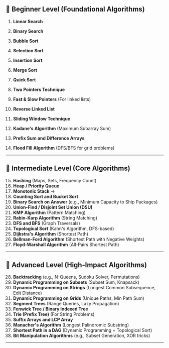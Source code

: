 ## 🎯 Beginner Level (Foundational Algorithms)

1. **Linear Search**
2. **Binary Search**
3. **Bubble Sort**
4. **Selection Sort**
5. **Insertion Sort**
6. **Merge Sort**
7. **Quick Sort**

8. **Two Pointers Technique**
9. **Fast & Slow Pointers** (For linked lists)
10. **Reverse Linked List**
11. **Sliding Window Technique**
12. **Kadane's Algorithm** (Maximum Subarray Sum)
13. **Prefix Sum and Difference Arrays**
14. **Flood Fill Algorithm** (DFS/BFS for grid problems)

---
## 🚀 Intermediate Level (Core Algorithms)

15. **Hashing** (Maps, Sets, Frequency Count)
16. **Heap / Priority Queue**
17. **Monotonic Stack** ->
18. **Counting Sort and Bucket Sort**
19. **Binary Search on Answer** (e.g., Minimum Capacity to Ship Packages)
20. **Union-Find / Disjoint Set Union (DSU)**
21. **KMP Algorithm** (Pattern Matching)
22. **Rabin-Karp Algorithm** (String Matching)
23. **DFS and BFS** (Graph Traversals)
24. **Topological Sort** (Kahn's Algorithm, DFS-based)
25. **Dijkstra's Algorithm** (Shortest Path)
26. **Bellman-Ford Algorithm** (Shortest Path with Negative Weights)
27. **Floyd-Warshall Algorithm** (All-Pairs Shortest Path)

---
## 🤯 Advanced Level (High-Impact Algorithms)

28. **Backtracking** (e.g., N-Queens, Sudoku Solver, Permutations)
29. **Dynamic Programming on Subsets** (Subset Sum, Knapsack)
30. **Dynamic Programming on Strings** (Longest Common Subsequence, Edit Distance)
31. **Dynamic Programming on Grids** (Unique Paths, Min Path Sum)
32. **Segment Trees** (Range Queries, Lazy Propagation)
33. **Fenwick Tree / Binary Indexed Tree**
34. **Trie (Prefix Tree)** (For String Problems)
35. **Suffix Arrays and LCP Array**
36. **Manacher's Algorithm** (Longest Palindromic Substring)
37. **Shortest Path in a DAG** (Dynamic Programming + Topological Sort)
38. **Bit Manipulation Algorithms** (e.g., Subset Generation, XOR tricks)

---
